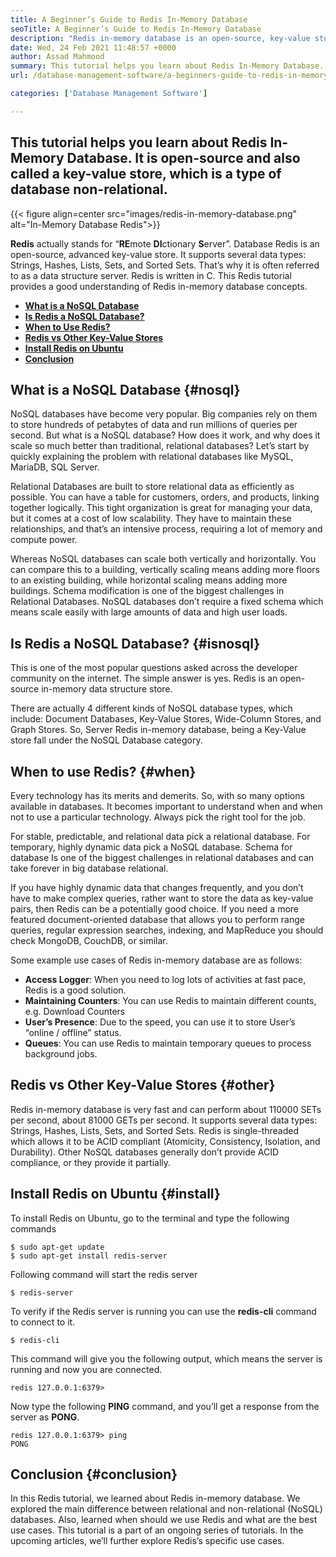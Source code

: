 ```yaml
---
title: A Beginner’s Guide to Redis In-Memory Database
seoTitle: A Beginner’s Guide to Redis In-Memory Database
description: "Redis in-memory database is an open-source, key-value store. It's also called a NoSQL database. This redis tutorial guides you about core concepts of redis."
date: Wed, 24 Feb 2021 11:48:57 +0000
author: Assad Mahmood
summary: This tutorial helps you learn about Redis In-Memory Database. It is open-source and also called a key-value store, which is a type of database non-relational.
url: /database-management-software/a-beginners-guide-to-redis-in-memory-database/

categories: ['Database Management Software']

---
```

## This tutorial helps you learn about Redis In-Memory Database. It is open-source and also called a key-value store, which is a type of database non-relational.

{{< figure align=center src="images/redis-in-memory-database.png" alt="In-Memory Database Redis">}}  

**Redis** actually stands for “**RE**mote **DI**ctionary **S**erver”. Database Redis is an open-source, advanced key-value store. It supports several data types: Strings, Hashes, Lists, Sets, and Sorted Sets. That’s why it is often referred to as a data structure server. Redis is written in C. This Redis tutorial provides a good understanding of Redis in-memory database concepts. 

  * **[What is a NoSQL Database][1]**
  * **[Is Redis a NoSQL Database?][2]**
  * **[When to Use Redis?][3]**
  * **[Redis vs Other Key-Value Stores][4]**
  * **[Install Redis on Ubuntu][5]**
  * **[Conclusion][6]**

## What is a NoSQL Database {#nosql}

NoSQL databases have become very popular. Big companies rely on them to store hundreds of petabytes of data and run millions of queries per second. But what is a NoSQL database? How does it work, and why does it scale so much better than traditional, relational databases? Let’s start by quickly explaining the problem with relational databases like MySQL, MariaDB, SQL Server. 

Relational Databases are built to store relational data as efficiently as possible. You can have a table for customers, orders, and products, linking together logically. This tight organization is great for managing your data, but it comes at a cost of low scalability. They have to maintain these relationships, and that’s an intensive process, requiring a lot of memory and compute power. 

Whereas NoSQL databases can scale both vertically and horizontally. You can compare this to a building, vertically scaling means adding more floors to an existing building, while horizontal scaling means adding more buildings. Schema modification is one of the biggest challenges in Relational Databases. NoSQL databases don’t require a fixed schema which means scale easily with large amounts of data and high user loads.

## Is Redis a NoSQL Database? {#isnosql}

This is one of the most popular questions asked across the developer community on the internet. The simple answer is yes. Redis is an open-source in-memory data structure store. 

There are actually 4 different kinds of NoSQL database types, which include: Document Databases, Key-Value Stores, Wide-Column Stores, and Graph Stores. So, Server Redis in-memory database, being a Key-Value store fall under the NoSQL Database category.

## When to use Redis?  {#when}

Every technology has its merits and demerits. So, with so many options available in databases. It becomes important to understand when and when not to use a particular technology. Always pick the right tool for the job.

For stable, predictable, and relational data pick a relational database. For temporary, highly dynamic data pick a NoSQL database. Schema for database Is one of the biggest challenges in relational databases and can take forever in big database relational. 

If you have highly dynamic data that changes frequently, and you don’t have to make complex queries, rather want to store the data as key-value pairs, then Redis can be a potentially good choice. If you need a more featured document-oriented database that allows you to perform range queries, regular expression searches, indexing, and MapReduce you should check MongoDB, CouchDB, or similar.

Some example use cases of Redis in-memory database are as follows:

  * **Access Logger**: When you need to log lots of activities at fast pace, Redis is a good solution.
  * **Maintaining Counters**: You can use Redis to maintain different counts, e.g. Download Counters
  * **User’s Presence**: Due to the speed, you can use it to store User’s “online / offline” status. 
  * **Queues**: You can use Redis to maintain temporary queues to process background jobs.

## Redis vs Other Key-Value Stores {#other}

Redis in-memory database is very fast and can perform about 110000 SETs per second, about 81000 GETs per second. It supports several data types: Strings, Hashes, Lists, Sets, and Sorted Sets. Redis is single-threaded which allows it to be ACID compliant (Atomicity, Consistency, Isolation, and Durability). Other NoSQL databases generally don’t provide ACID compliance, or they provide it partially.

## Install Redis on Ubuntu {#install}

To install Redis on Ubuntu, go to the terminal and type the following commands


```
$ sudo apt-get update 
$ sudo apt-get install redis-server
```


Following command will start the redis server


```
$ redis-server
```


To verify if the Redis server is running you can use the **redis-cli** command to connect to it.


```
$ redis-cli 
```


This command will give you the following output, which means the server is running and now you are connected.


```
redis 127.0.0.1:6379>
```


Now type the following **PING** command, and you’ll get a response from the server as **PONG**.


```
redis 127.0.0.1:6379> ping
PONG
```


## Conclusion {#conclusion}

In this Redis tutorial, we learned about Redis in-memory database. We explored the main difference between relational and non-relational (NoSQL) databases. Also, learned when should we use Redis and what are the best use cases. This tutorial is a part of an ongoing series of tutorials. In the upcoming articles, we’ll further explore Redis’s specific use cases.

 [1]: #nosql
 [2]: #isnosql
 [3]: #when
 [4]: #other
 [5]: #install
 [6]: #conclusion